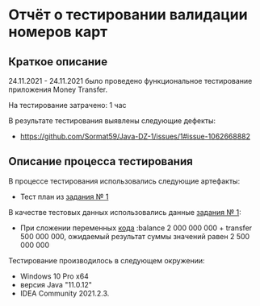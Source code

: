 # Отчёт о тестировании валидации номеров карт

## Краткое описание

24.11.2021 - 24.11.2021 было проведено функциональное тестирование приложения Money Transfer.

На тестирование затрачено: 1 час

В результате тестирования выявлены следующие дефекты:
* https://github.com/Sormat59/Java-DZ-1/issues/1#issue-1062668882


## Описание процесса тестирования

В процессе тестирования использовались следующие артефакты:
* Тест план из [задания № 1](https://github.com/netology-code/javaqa-homeworks/blob/master/intro/MERGED.md#%D0%B7%D0%B0%D0%B4%D0%B0%D1%87%D0%B0-1---money-transfer)


В качестве тестовых данных использовались данные [задания № 1](https://github.com/netology-code/javaqa-homeworks/blob/master/intro/MERGED.md#%D0%B7%D0%B0%D0%B4%D0%B0%D1%87%D0%B0-1---money-transfer):
* При сложении переменных [кода](https://github.com/Sormat59/Java-DZ-1/blob/4519e8df82bf4f5e557d6c4cfb21294db444bfdf/src/Main.java#L1-L9) :balance 2 000 000 000 + transfer 500 000 000, ожидаемый результат суммы значений равен 2 500 000 000


Тестирование производилось в следующем окружении:
* Windows 10 Pro x64
* версия Java "11.0.12"
* IDEA Community 2021.2.3.